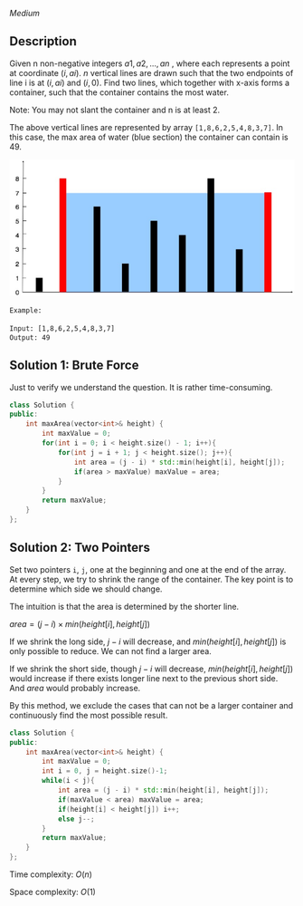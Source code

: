 *Medium*

## Description

Given n non-negative integers $a1, a2, ..., an$ , where each represents a point at coordinate $(i, ai)$. $n$ vertical lines are drawn such that the two endpoints of line i is at $(i, ai)$ and $(i, 0)$. Find two lines, which together with x-axis forms a container, such that the container contains the most water.

Note: You may not slant the container and n is at least 2.



The above vertical lines are represented by array `[1,8,6,2,5,4,8,3,7]`. In this case, the max area of water (blue section) the container can contain is 49.

 <img src="11.ContainerWithMostWater.assets/question_11.jpg" alt="img" style="zoom:67%;" />

```
Example:

Input: [1,8,6,2,5,4,8,3,7]
Output: 49
```



## Solution 1: Brute Force

Just to verify we understand the question. It is rather time-consuming.

```c++
class Solution {
public:
    int maxArea(vector<int>& height) {
        int maxValue = 0;
        for(int i = 0; i < height.size() - 1; i++){
            for(int j = i + 1; j < height.size(); j++){
                int area = (j - i) * std::min(height[i], height[j]);
                if(area > maxValue) maxValue = area;
            }
        }
        return maxValue;
    }
};
```



## Solution 2: Two Pointers

Set two pointers `i`, `j`, one at the beginning and one at the end of the array. At every step, we try to shrink the range of the container. The key point is to determine which side we should change.

The intuition is that the area is determined by the shorter line. 

$area = (j-i) \times min(height[i], height[j])$ 

If we shrink the long side, $j-i$ will decrease, and $min(height[i], height[j])$ is only possible to reduce. We can not find a larger area.

If we shrink the short side, though $j-i$ will decrease, $min(height[i], height[j])$ would increase if there exists longer line next to the previous short side. And $area$ would probably increase.

By this method, we exclude the cases that can not be a larger container and continuously find the most possible result.

```c++
class Solution {
public:
    int maxArea(vector<int>& height) {
        int maxValue = 0;
        int i = 0, j = height.size()-1;
        while(i < j){
            int area = (j - i) * std::min(height[i], height[j]);
            if(maxValue < area) maxValue = area;
            if(height[i] < height[j]) i++;
            else j--;
        }
        return maxValue;
    }
};
```

Time complexity: $O(n)$

Space complexity: $O(1)$